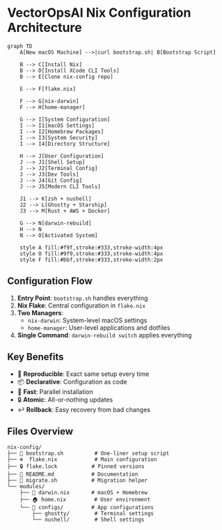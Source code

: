 # VectorOpsAI Nix Configuration Architecture

```mermaid
graph TD
    A[New macOS Machine] -->|curl bootstrap.sh| B[Bootstrap Script]
    
    B --> C[Install Nix]
    B --> D[Install XCode CLI Tools]
    B --> E[Clone nix-config repo]
    
    E --> F[flake.nix]
    
    F --> G[nix-darwin]
    F --> H[home-manager]
    
    G --> I[System Configuration]
    I --> I1[macOS Settings]
    I --> I2[Homebrew Packages]
    I --> I3[System Security]
    I --> I4[Directory Structure]
    
    H --> J[User Configuration]
    J --> J1[Shell Setup]
    J --> J2[Terminal Config]
    J --> J3[Dev Tools]
    J --> J4[Git Config]
    J --> J5[Modern CLI Tools]
    
    J1 --> K[zsh + nushell]
    J2 --> L[Ghostty + Starship]
    J3 --> M[Rust + AWS + Docker]
    
    G --> N[darwin-rebuild]
    H --> N
    N --> O[Activated System]
    
    style A fill:#f9f,stroke:#333,stroke-width:4px
    style O fill:#9f9,stroke:#333,stroke-width:4px
    style F fill:#bbf,stroke:#333,stroke-width:2px
```

## Configuration Flow

1. **Entry Point**: `bootstrap.sh` handles everything
2. **Nix Flake**: Central configuration in `flake.nix`
3. **Two Managers**:
   - `nix-darwin`: System-level macOS settings
   - `home-manager`: User-level applications and dotfiles
4. **Single Command**: `darwin-rebuild switch` applies everything

## Key Benefits

- 🔄 **Reproducible**: Exact same setup every time
- 📦 **Declarative**: Configuration as code
- 🚀 **Fast**: Parallel installation
- 🔒 **Atomic**: All-or-nothing updates
- ↩️ **Rollback**: Easy recovery from bad changes

## Files Overview

```
nix-config/
├── 🚀 bootstrap.sh          # One-liner setup script
├── ❄️  flake.nix            # Main configuration
├── 🔒 flake.lock           # Pinned versions
├── 📖 README.md            # Documentation
├── 🔄 migrate.sh           # Migration helper
└── modules/
    ├── 🍎 darwin.nix       # macOS + Homebrew
    ├── 🏠 home.nix         # User environment
    └── 📁 configs/         # App configurations
        ├── ghostty/        # Terminal settings
        └── nushell/        # Shell settings
```
